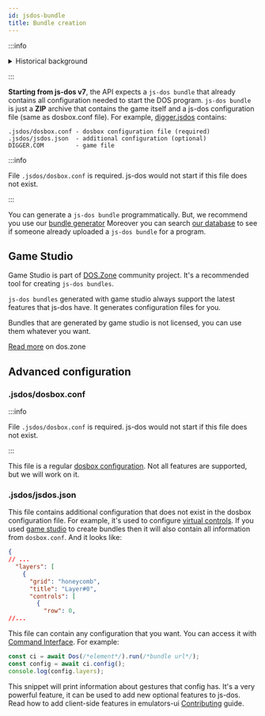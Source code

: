 ```yaml
---
id: jsdos-bundle
title: Bundle creation
---
```


:::info

<details><summary>Historical background</summary>
<p>
<br/>
Previous version (6.22) has a very simple API to run a DOS program in the browser. <br/> BUT, before start it requires perform some setup:
<ul>
<li> download game archive (usually zip) </li>
<li> extract it </li>
<li> configure dos file system </li>
<li> configure dosbox options (cycles, renderer type, etc.) </li>
<li> configure controllers (mouse, keyboard type, etc.) </li>
</ul>

Often gameplay quality depends on good configuration.
</p>
</details>

:::
 
**Starting from js-dos v7**, the API expects a `js-dos bundle` that already contains all configuration needed to start the DOS program.
`js-dos bundle` is just a **ZIP** archive that contains the game itself and a js-dos configuration file (same as dosbox.conf file). 
For example, [digger.jsdos](https://dos.zone/digger-may-06-1999/) contains: 
```
.jsdos/dosbox.conf - dosbox configuration file (required)
.jsdos/jsdos.json  - additional configuration (optional)
DIGGER.COM         - game file
```

:::info

File `.jsdos/dosbox.conf` is required. js-dos would not start if this file does not exist.

:::

You can generate a `js-dos bundle` programmatically. But, we recommend you use our [bundle generator](https://dos.zone/studio)
Moreover you can search [our database](https://dos.zone) to see if someone already uploaded a `js-dos bundle` for a program.

## Game Studio

Game Studio is part of [DOS.Zone](doszone) community project. It's a recommended tool for creating `js-dos bundles`.

`js-dos bundles` generated with game studio always support the latest features that js-dos have. It generates configuration files for you.

Bundles that are generated by game studio is not licensed, you can use them whatever you want.

[Read more](https://dos.zone/en/guide/studio) on dos.zone

## Advanced configuration


### .jsdos/dosbox.conf

:::info

File `.jsdos/dosbox.conf` is required. js-dos would not start if this file does not exist.

:::

This file is a regular [dosbox configuration](https://www.dosbox.com/wiki/Dosbox.conf). Not
all features are supported, but we will work on it.


### .jsdos/jsdos.json

This file contains additional configuration that does not exist in the dosbox configuration file.
For example, it's used to configure [virtual controls](mobile-support.md). If you used [game studio](#game-studio)
to create bundles then it will also contain all information from `dosbox.conf`. And it looks like:

```json
{
// ...
  "layers": [
    {
      "grid": "honeycomb",
      "title": "Layer#0",
      "controls": [
        {
          "row": 0,
//...
```

This file can contain any configuration that you want. You can access it with [Command Interface](command-interface).
For example:
```js
const ci = await Dos(/*element*/).run(/*bundle url*/);
const config = await ci.config();
console.log(config.layers);
```

This snippet will print information about gestures that config has. It's a very powerful feature, it can be used
to add new optional features to js-dos. Read how to add client-side features in emulators-ui [Contributing](contributing-emulators-ui) guide.
